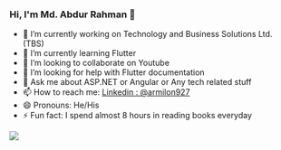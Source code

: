 ### Hi, I'm Md. Abdur Rahman 👋

- 🔭 I’m currently working on Technology and Business Solutions Ltd. (TBS) 
- 🌱 I’m currently learning Flutter
- 👯 I’m looking to collaborate on Youtube
- 🤔 I’m looking for help with Flutter documentation
- 💬 Ask me about ASP.NET or Angular or Any tech related stuff
- 📫 How to reach me: [Linkedin : @armilon927](https://www.linkedin.com/in/armilon927/)
- 😄 Pronouns: He/His
- ⚡ Fun fact: I spend almost 8 hours in reading books everyday


<img src="https://github-readme-stats.vercel.app/api?username=ARMilon927&&show_icons=true&title_color=ffffff&icon_color=F4FFFDFF&text_color=cc9900&bg_color=011936FF">
